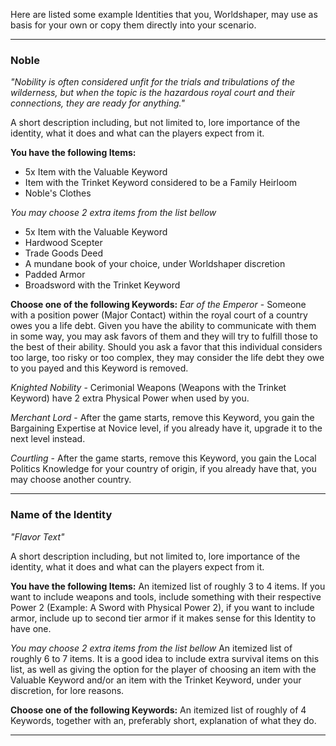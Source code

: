 Here are listed some example Identities that you, Worldshaper, may use as basis for your own or copy them directly into your scenario.

___
### Noble
_"Nobility is often considered unfit for the trials and tribulations of the wilderness, but when the topic is the hazardous royal court and their connections, they are ready for anything."_

A short description including, but not limited to, lore importance of the identity, what it does and what can the players expect from it.

__You have the following Items:__
- 5x Item with the Valuable Keyword
- Item with the Trinket Keyword considered to be a Family Heirloom
- Noble's Clothes

_You may choose 2 extra items from the list bellow_
- 5x Item with the Valuable Keyword
- Hardwood Scepter
- Trade Goods Deed
- A mundane book of your choice, under Worldshaper discretion
- Padded Armor
- Broadsword with the Trinket Keyword


__Choose one of the following Keywords:__
*Ear of the Emperor* - Someone with a position power (Major Contact) within the royal court of a country owes you a life debt. Given you have the ability to communicate with them in some way, you may ask favors of them and they will try to fulfill those to the best of their ability. Should you ask a favor that this individual considers too large, too risky or too complex, they may consider the life debt they owe to you payed and this Keyword is removed.

*Knighted Nobility* - Cerimonial Weapons (Weapons with the Trinket Keyword) have 2 extra Physical Power when used by you.

*Merchant Lord* - After the game starts, remove this Keyword, you gain the Bargaining Expertise at Novice level, if you already have it, upgrade it to the next level instead.

*Courtling* - After the game starts, remove this Keyword, you gain the Local Politics Knowledge for your country of origin, if you already have that, you may choose another country.
___
### Name of the Identity
_"Flavor Text"_

A short description including, but not limited to, lore importance of the identity, what it does and what can the players expect from it.

__You have the following Items:__
An itemized list of roughly 3 to 4 items. If you want to include weapons and tools, include something with their respective Power 2 (Example: A Sword with Physical Power 2), if you want to include armor, include up to second tier armor if it makes sense for this Identity to have one.

_You may choose 2 extra items from the list bellow_
An itemized list of roughly 6 to 7 items. It is a good idea to include extra survival items on this list, as well as giving the option for the player of choosing an item with the Valuable Keyword and/or an item with the Trinket Keyword, under your discretion, for lore reasons.


__Choose one of the following Keywords:__
An itemized list of roughly of 4 Keywords, together with an, preferably short, explanation of what they do.

___